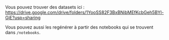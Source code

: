 Vous pouvez trouver des datasets ici : https://drive.google.com/drive/folders/1YooSS82F3BxBNibMEfKcbGeh5BYl-GjE?usp=sharing

Vous pouvez aussi les regénérer à partir des notebooks qui se trouvent dans `/notebooks`.